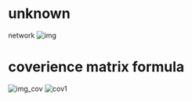 # unknown
network
![img](https://github.com/Sirajul-Islam6335/unknown/assets/73145010/00fa1c86-2df1-4358-8199-499d437a07ef)
# coverience matrix formula


![img_cov](https://github.com/Sirajul-Islam6335/unknown/assets/73145010/abd64790-4c73-4df5-83f7-8312d06767f3)
![cov1](https://github.com/Sirajul-Islam6335/unknown/assets/73145010/59167e36-7f4c-424c-a913-c884ad1f1834)
